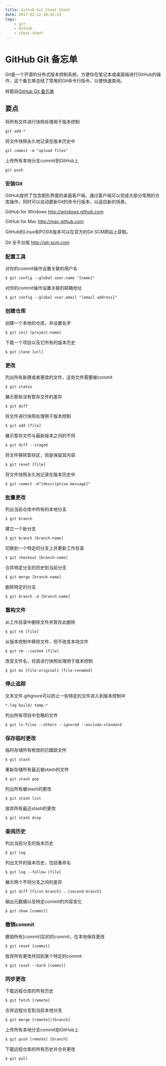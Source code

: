 ```yaml
---
title: Github Git Cheat Sheet
date: 2017-02-12 16:42:19
tags:
    - git
    - Github
    - cheat-sheet
---
```



# GitHub Git 备忘单

Git是一个开源的分布式版本控制系统，方便你在笔记本或桌面端进行GitHub的操作，这个备忘单总结了常用的Git命令行指令，以便快速查询。

转载自[GitHub Git 备忘单](https://services.github.com/on-demand/downloads/zh_CN/github-git-cheat-sheet/)


## 要点

将所有文件进行快照处理用于版本控制

	git add *

将文件快照永久地记录在版本历史中

	git commit -m "upload files"

上传所有本地分支commit到GitHub上

	git push

<!-- more -->

### 安装Git

GitHub提供了包含图形界面的桌面客户端，通过客户端可以完成大部分常用的仓库操作，同时可以自动更新Git的命令行版本，以适应新的场景。

GitHub for Windows
http://windows.github.com

GitHub for Mac
http://mac.github.com

GitHub的Linux和POSIX版本可以在官方的Git SCM网站上获取。

Git 全平台版
http://git-scm.com

### 配置工具

对你的commit操作设置关联的用户名

	$ git config --global user.name "[name]"

对你的commit操作设置关联的邮箱地址

	$ git config --global user.email "[email address]"

### 创建仓库

创建一个本地的仓库，并设置名字

	$ git init [project-name]

下载一个项目以及它所有的版本历史

	$ git clone [url]

### 更改

列出所有新建或者更改的文件，这些文件需要被commit

	$ git status

展示那些没有暂存文件的差异

	$ git diff

将文件进行快照处理用于版本控制

	$ git add [file]

展示暂存文件与最新版本之间的不同

	$ git diff --staged

将文件移除暂存区，但是保留其内容

	$ git reset [file]

将文件快照永久地记录在版本历史中

	$ git commit -m"[descriptive message]"

### 批量更改

列出当前仓库中所有的本地分支

	$ git branch

建立一个新分支

	$ git branch [branch-name]

切换到一个特定的分支上并更新工作目录

	$ git checkout [branch-name]

合并特定分支的历史到当前分支

	$ git merge [branch-name]

删除特定的分支

	$ git branch -d [branch-name]

### 重构文件

从工作目录中删除文件并暂存此删除

	$ git rm [file]

从版本控制中移除文件，但不改变本地文件

	$ git rm --cached [file]

改变文件名，将其进行快照处理用于版本控制

	$ git mv [file-original] [file-renamed]



### 停止追踪

文本文件.gitignore可以防止一些特定的文件进入到版本控制中

	*.log build/ temp-*

列出所有项目中忽略的文件

	$ git ls-files --others --ignored --exclude-standard

### 保存临时更改

临时存储所有修改的已跟踪文件

	$ git stash

重新存储所有最近被stash的文件

	$ git stash pop

列出所有被stash的更改

	$ git stash list

放弃所有最近stash的更改

	$ git stash drop

### 查阅历史

列出当前分支的版本历史

	$ git log

列出文件的版本历史，包括重命名

	$ git log --follow [file]

展示两个不同分支之间的差异

	$ git diff [first-branch]...[second-branch]

输出元数据以及特定commit的内容变化

	$ git show [commit]

### 撤销commit

撤销所有[commit]后的的commit，在本地保存更改

	$ git reset [commit]

放弃所有更改并回到某个特定的commit

	$ git reset --hard [commit]

### 同步更改

下载远程仓库的所有历史

	$ git fetch [remote]

合并远程分支到当前本地分支

	$ git merge [remote]/[branch]

上传所有本地分支commit到GitHub上

	$ git push [remote] [branch]

下载远程仓库的所有历史并合并更改

	$ git pull